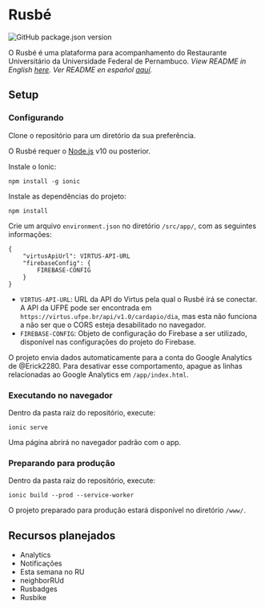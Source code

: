 # Rusbé

![GitHub package.json version](https://img.shields.io/github/package-json/v/erick2280/rusbe-web-client)

O Rusbé é uma plataforma para acompanhamento do Restaurante Universitário da Universidade Federal de Pernambuco.
_View README in English [here](/README_en-US.md)._
_Ver README en español [aquí](/README_es-AR.md)._

## Setup

### Configurando

Clone o repositório para um diretório da sua preferência.

O Rusbé requer o [Node.js](https://nodejs.org) v10 ou posterior.

Instale o Ionic:

    npm install -g ionic

Instale as dependências do projeto:

    npm install

Crie um arquivo `environment.json` no diretório `/src/app/`, com as seguintes informações:

    {
        "virtusApiUrl": VIRTUS-API-URL 
        "firebaseConfig": {
            FIREBASE-CONFIG
        }
    }

- `VIRTUS-API-URL`: URL da API do Virtus pela qual o Rusbé irá se conectar. A API da UFPE pode ser encontrada em `https://virtus.ufpe.br/api/v1.0/cardapio/dia`, mas esta não funciona a não ser que o CORS esteja desabilitado no navegador.
- `FIREBASE-CONFIG`: Objeto de configuração do Firebase a ser utilizado, disponível nas configurações do projeto do Firebase. 

O projeto envia dados automaticamente para a conta do Google Analytics de @Erick2280. Para desativar esse comportamento, apague as linhas relacionadas ao Google Analytics em `/app/index.html`.

### Executando no navegador

Dentro da pasta raiz do repositório, execute:

    ionic serve

Uma página abrirá no navegador padrão com o app.

### Preparando para produção

Dentro da pasta raiz do repositório, execute:

    ionic build --prod --service-worker

O projeto preparado para produção estará disponível no diretório `/www/`.

## Recursos planejados

- Analytics
- Notificações
- Esta semana no RU
- neighborRUd
- Rusbadges
- Rusbike
